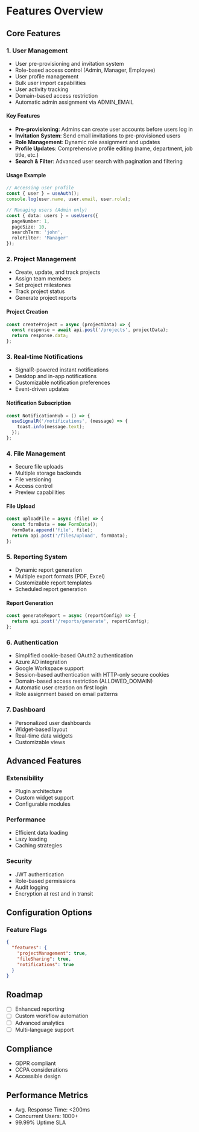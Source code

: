 # Features Overview

## Core Features

### 1. User Management
- User pre-provisioning and invitation system
- Role-based access control (Admin, Manager, Employee)
- User profile management
- Bulk user import capabilities
- User activity tracking
- Domain-based access restriction
- Automatic admin assignment via ADMIN_EMAIL

#### Key Features
- **Pre-provisioning**: Admins can create user accounts before users log in
- **Invitation System**: Send email invitations to pre-provisioned users
- **Role Management**: Dynamic role assignment and updates
- **Profile Updates**: Comprehensive profile editing (name, department, job title, etc.)
- **Search & Filter**: Advanced user search with pagination and filtering

#### Usage Example
```typescript
// Accessing user profile
const { user } = useAuth();
console.log(user.name, user.email, user.role);

// Managing users (Admin only)
const { data: users } = useUsers({
  pageNumber: 1,
  pageSize: 10,
  searchTerm: 'john',
  roleFilter: 'Manager'
});
```

### 2. Project Management
- Create, update, and track projects
- Assign team members
- Set project milestones
- Track project status
- Generate project reports

#### Project Creation
```typescript
const createProject = async (projectData) => {
  const response = await api.post('/projects', projectData);
  return response.data;
};
```

### 3. Real-time Notifications
- SignalR-powered instant notifications
- Desktop and in-app notifications
- Customizable notification preferences
- Event-driven updates

#### Notification Subscription
```typescript
const NotificationHub = () => {
  useSignalR('/notifications', (message) => {
    toast.info(message.text);
  });
};
```

### 4. File Management
- Secure file uploads
- Multiple storage backends
- File versioning
- Access control
- Preview capabilities

#### File Upload
```typescript
const uploadFile = async (file) => {
  const formData = new FormData();
  formData.append('file', file);
  return api.post('/files/upload', formData);
};
```

### 5. Reporting System
- Dynamic report generation
- Multiple export formats (PDF, Excel)
- Customizable report templates
- Scheduled report generation

#### Report Generation
```typescript
const generateReport = async (reportConfig) => {
  return api.post('/reports/generate', reportConfig);
};
```

### 6. Authentication
- Simplified cookie-based OAuth2 authentication
- Azure AD integration
- Google Workspace support
- Session-based authentication with HTTP-only secure cookies
- Domain-based access restriction (ALLOWED_DOMAIN)
- Automatic user creation on first login
- Role assignment based on email patterns

### 7. Dashboard
- Personalized user dashboards
- Widget-based layout
- Real-time data widgets
- Customizable views

## Advanced Features

### Extensibility
- Plugin architecture
- Custom widget support
- Configurable modules

### Performance
- Efficient data loading
- Lazy loading
- Caching strategies

### Security
- JWT authentication
- Role-based permissions
- Audit logging
- Encryption at rest and in transit

## Configuration Options

### Feature Flags
```json
{
  "features": {
    "projectManagement": true,
    "fileSharing": true,
    "notifications": true
  }
}
```

## Roadmap
- [ ] Enhanced reporting
- [ ] Custom workflow automation
- [ ] Advanced analytics
- [ ] Multi-language support

## Compliance
- GDPR compliant
- CCPA considerations
- Accessible design

## Performance Metrics
- Avg. Response Time: <200ms
- Concurrent Users: 1000+
- 99.99% Uptime SLA